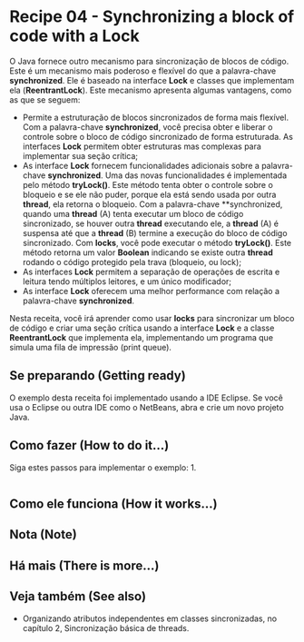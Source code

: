 # Recipe 04 - Synchronizing a block of code with a Lock
O Java fornece outro mecanismo para sincronização de blocos de código. Este é um mecanismo mais poderoso e
flexível do que a palavra-chave **synchronized**. Ele é baseado na interface **Lock** e classes que 
implementam ela (**ReentrantLock**). Este mecanismo apresenta algumas vantagens, como as que se seguem:
 - Permite a estruturação de blocos sincronizados de forma mais flexível. Com a palavra-chave
**synchronized**, você precisa obter e liberar o controle sobre o bloco de código sincronizado de forma
estruturada. As interfaces **Lock** permitem obter estruturas mas complexas para implementar sua seção
crítica;
 - As interface **Lock** fornecem funcionalidades adicionais sobre a palavra-chave **synchronized**. Uma
das novas funcionalidades é implementada pelo método **tryLock()**. Este método tenta obter o controle
sobre o bloqueio e se ele não puder, porque ela está sendo usada por outra **thread**, ela retorna o 
bloqueio. Com a palavra-chave **synchronized, quando uma **thread** (A) tenta executar um bloco de código
sincronizado, se houver outra **thread** executando ele, a **thread** (A) é suspensa até que a **thread** 
(B) termine a execução do bloco de código sincronizado. Com **locks**, você pode executar o método 
**tryLock()**. Este método retorna um valor **Boolean** indicando se existe outra **thread** rodando o 
código protegido pela trava (bloqueio, ou lock);
 - As interfaces **Lock** permitem a separação de operações de escrita e leitura tendo múltiplos 
leitores, e um único modificador;
 - As interface **Lock** oferecem uma melhor performance com relação a palavra-chave **synchronized**.

Nesta receita, você irá aprender como usar **locks** para sincronizar um bloco de código e criar uma seção
crítica usando a interface **Lock** e a classe **ReentrantLock** que implementa ela, implementando um 
programa que simula uma fila de impressão (print queue).


## Se preparando (Getting ready)
O exemplo desta receita foi implementado usando a IDE Eclipse. Se você usa o Eclipse ou outra IDE como
o NetBeans, abra e crie um novo projeto Java.

## Como fazer (How to do it...)
Siga estes passos para implementar o exemplo:
 1. 
```java

```



## Como ele funciona (How it works...)


## Nota (Note)


## Há mais (There is more...)


## Veja também (See also)
- Organizando atributos independentes em classes sincronizadas, no capítulo 2, Sincronização básica de
threads.

